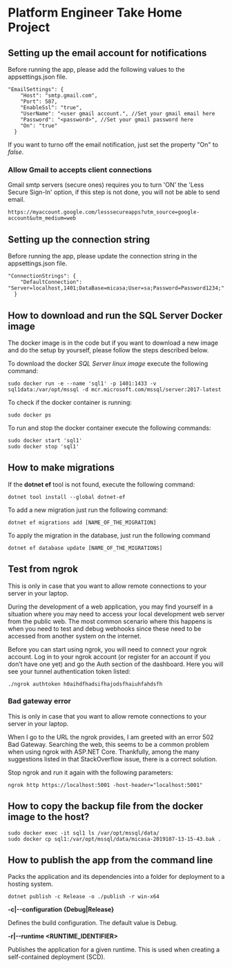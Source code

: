 # Platform Engineer Take Home Project

## Setting up the email account for notifications

Before running the app, please add the following values to the appsettings.json file.

```
"EmailSettings": {
    "Host": "smtp.gmail.com",
    "Port": 587,
    "EnableSsl": "true",
    "UserName": "<user gmail account.", //Set your gmail email here
    "Password": "<password>", //Set your gmail password here
    "On": "true"
  }
```

If you want to turno off the email notification, just set the property "On" to *false*.

### Allow Gmail to accepts client connections

Gmail smtp servers (secure ones) requires you to turn 'ON' the 'Less Secure Sign-In' option, if this step is not done, you will not be able to send email.


`https://myaccount.google.com/lesssecureapps?utm_source=google-account&utm_medium=web`


## Setting up the connection string

Before running the app, please update the connection string in the appsettings.json file.

```
"ConnectionStrings": {
    "DefaultConnection": "Server=localhost,1401;DataBase=micasa;User=sa;Password=Password1234;"
  }
```

## How to download and run the SQL Server Docker image

The docker image is in the code but if you want to download a new image and do the setup by yourself, please follow the steps described below.

To download the docker *SQL Server linux image* execute the following command:

`sudo docker run -e --name 'sql1' -p 1401:1433 -v sql1data:/var/opt/mssql -d mcr.microsoft.com/mssql/server:2017-latest`

To check if the docker container is running:

`sudo docker ps`

To run and stop the docker container execute the following commands:

```
sudo docker start 'sql1'
sudo docker stop 'sql1'
```

## How to make migrations

If the **dotnet ef** tool is not found, execute the following command:

`dotnet tool install --global dotnet-ef`

To add a new migration just run the following command:

`dotnet ef migrations add [NAME_OF_THE_MIGRATION]`

To apply the migration in the database, just run the following command

`dotnet ef database update [NAME_OF_THE_MIGRATIONS]`

## Test from ngrok

This is only in case that you want to allow remote connections to your server in your laptop.

During the development of a web application, you may find yourself in a situation where you may need to access your local development web server from the public web. The most common scenario where this happens is when you need to test and debug webhooks since these need to be accessed from another system on the internet.

Before you can start using ngrok, you will need to connect your ngrok account. Log in to your ngrok account (or register for an account if you don’t have one yet) and go the Auth section of the dashboard. Here you will see your tunnel authentication token listed:

`./ngrok authtoken h0aihdfhadsifhajodsfhaiuhfahdsfh`

### Bad gateway error

This is only in case that you want to allow remote connections to your server in your laptop.

When I go to the URL the ngrok provides, I am greeted with an error 502 Bad Gateway. Searching the web, this seems to be a common problem when using ngrok with ASP.NET Core. Thankfully, among the many suggestions listed in that StackOverflow issue, there is a correct solution.

Stop ngrok and run it again with the following parameters:

`ngrok http https://localhost:5001 -host-header="localhost:5001"`

## How to copy the backup file from the docker image to the host?

```
sudo docker exec -it sql1 ls /var/opt/mssql/data/
sudo docker cp sql1:/var/opt/mssql/data/micasa-2019107-13-15-43.bak .
```

## How to publish the app from the command line

Packs the application and its dependencies into a folder for deployment to a hosting system.

`dotnet publish -c Release -o ./publish -r win-x64`

**-c|--configuration {Debug|Release}**

Defines the build configuration. The default value is Debug.

**-r|--runtime <RUNTIME_IDENTIFIER>**

Publishes the application for a given runtime. This is used when creating a self-contained deployment (SCD). 